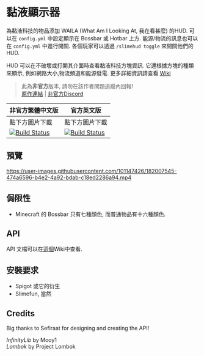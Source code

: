 # 黏液顯示器

為黏液科技的物品添加 WAILA (What Am I Looking At, 我在看甚麼) 的HUD. 可以在 `config.yml` 中設定顯示在 Bossbar 或 Hotbar 上方. 能源/物流的訊息也可以在 `config.yml` 中進行開關. 各個玩家可以透過 `/slimehud toggle` 來開關他們的 HUD.

HUD 可以在不破壞或打開其介面時查看黏液科技方塊資訊. 它還根據方塊的種類來顯示, 例如網路大小,物流頻道和能源發電. 更多詳細資訊請查看 [Wiki](https://github.com/SchnTgaiSpock/SlimeHUD/wiki)

> 此為**非官方**版本, 請勿在該作者問題追蹤內回報! <br>
> [原作連結](https://github.com/SchnTgaiSpock/SlimeHUD) | [非官方Discord](https://discord.gg/GF4CwjFXT9)


| 非官方繁體中文版 | 官方英文版 |
| -------- | -------- |
| 點下方圖片下載 | 點下方圖片下載 |
| [![Build Status](https://xMikux.github.io/builds/SlimeTraditionalTranslation/SlimeHUD/master/badge.svg)](https://xMikux.github.io/builds/SlimeTraditionalTranslation/SlimeHUD/master) | [![Build Status](https://thebusybiscuit.github.io/builds/SchnTgaiSpock/SlimeHUD/master/badge.svg)](https://thebusybiscuit.github.io/builds/SchnTgaiSpock/SlimeHUD/master) |

## 預覽

<https://user-images.githubusercontent.com/101147426/182007545-474a6596-b4e2-4a92-bdab-c18ed2286a94.mp4>

## 侷限性

- Minecraft 的 Bossbar 只有七種顏色, 而普通物品有十六種顏色.

## API

API 文檔可以在[這個](https://github.com/SchnTgaiSpock/SlimeHUD/wiki/API-Usage)Wiki中查看.

## 安裝要求

- Spigot 或它的衍生
- Slimefun, 當然

## Credits

Big thanks to Sefiraat for designing and creating the API!

*InfinityLib* by Mooy1  
*Lombok* by Project Lombok

